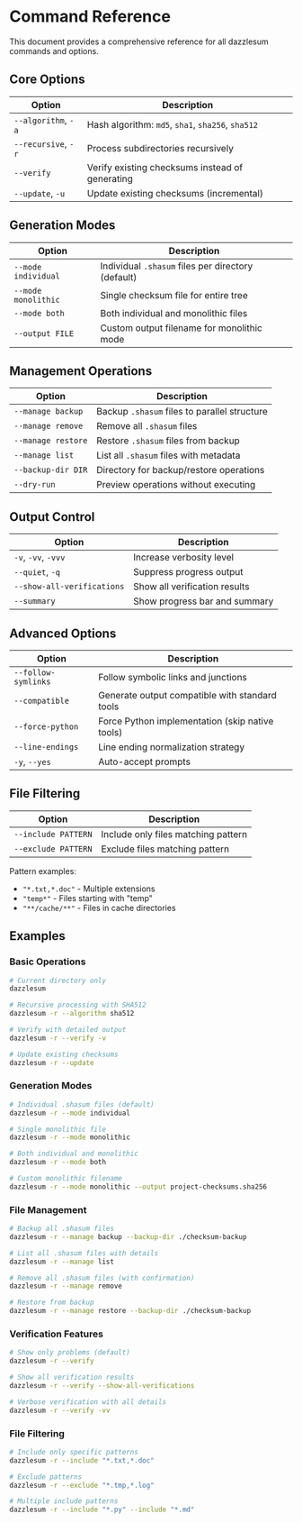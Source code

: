 # Command Reference

This document provides a comprehensive reference for all dazzlesum commands and options.

## Core Options

| Option | Description |
|--------|-------------|
| `--algorithm`, `-a` | Hash algorithm: `md5`, `sha1`, `sha256`, `sha512` |
| `--recursive`, `-r` | Process subdirectories recursively |
| `--verify` | Verify existing checksums instead of generating |
| `--update`, `-u` | Update existing checksums (incremental) |

## Generation Modes

| Option | Description |
|--------|-------------|
| `--mode individual` | Individual `.shasum` files per directory (default) |
| `--mode monolithic` | Single checksum file for entire tree |
| `--mode both` | Both individual and monolithic files |
| `--output FILE` | Custom output filename for monolithic mode |

## Management Operations

| Option | Description |
|--------|-------------|
| `--manage backup` | Backup `.shasum` files to parallel structure |
| `--manage remove` | Remove all `.shasum` files |
| `--manage restore` | Restore `.shasum` files from backup |
| `--manage list` | List all `.shasum` files with metadata |
| `--backup-dir DIR` | Directory for backup/restore operations |
| `--dry-run` | Preview operations without executing |

## Output Control

| Option | Description |
|--------|-------------|
| `-v`, `-vv`, `-vvv` | Increase verbosity level |
| `--quiet`, `-q` | Suppress progress output |
| `--show-all-verifications` | Show all verification results |
| `--summary` | Show progress bar and summary |

## Advanced Options

| Option | Description |
|--------|-------------|
| `--follow-symlinks` | Follow symbolic links and junctions |
| `--compatible` | Generate output compatible with standard tools |
| `--force-python` | Force Python implementation (skip native tools) |
| `--line-endings` | Line ending normalization strategy |
| `-y`, `--yes` | Auto-accept prompts |

## File Filtering

| Option | Description |
|--------|-------------|
| `--include PATTERN` | Include only files matching pattern |
| `--exclude PATTERN` | Exclude files matching pattern |

Pattern examples:
- `"*.txt,*.doc"` - Multiple extensions
- `"temp*"` - Files starting with "temp"
- `"**/cache/**"` - Files in cache directories

## Examples

### Basic Operations
```bash
# Current directory only
dazzlesum

# Recursive processing with SHA512
dazzlesum -r --algorithm sha512

# Verify with detailed output
dazzlesum -r --verify -v

# Update existing checksums
dazzlesum -r --update
```

### Generation Modes
```bash
# Individual .shasum files (default)
dazzlesum -r --mode individual

# Single monolithic file
dazzlesum -r --mode monolithic

# Both individual and monolithic
dazzlesum -r --mode both

# Custom monolithic filename
dazzlesum -r --mode monolithic --output project-checksums.sha256
```

### File Management
```bash
# Backup all .shasum files
dazzlesum -r --manage backup --backup-dir ./checksum-backup

# List all .shasum files with details
dazzlesum -r --manage list

# Remove all .shasum files (with confirmation)
dazzlesum -r --manage remove

# Restore from backup
dazzlesum -r --manage restore --backup-dir ./checksum-backup
```

### Verification Features
```bash
# Show only problems (default)
dazzlesum -r --verify

# Show all verification results
dazzlesum -r --verify --show-all-verifications

# Verbose verification with all details
dazzlesum -r --verify -vv
```

### File Filtering
```bash
# Include only specific patterns
dazzlesum -r --include "*.txt,*.doc"

# Exclude patterns
dazzlesum -r --exclude "*.tmp,*.log"

# Multiple include patterns
dazzlesum -r --include "*.py" --include "*.md"
```
